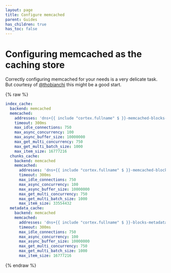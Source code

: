 ```yaml
---
layout: page
title: Configure memcached
parent: Guides
has_children: true
has_toc: false
---
```

# Configuring memcached as the caching store

Correctly configuring memcached for your needs is a very delicate  task. But courtesy of [@thobianchi](https://github.com/thobianchi) this might be a good start.

{% raw %}
```yaml
index_cache:
  backend: memcached
  memcached:
    addresses: 'dns+{{ include "cortex.fullname" $ }}-memcached-blocks-index:11211'
    timeout: 300ms
    max_idle_connections: 750
    max_async_concurrency: 100
    max_async_buffer_size: 10000000
    max_get_multi_concurrency: 750
    max_get_multi_batch_size: 1000
    max_item_size: 16777216
  chunks_cache:
    backend: memcached
    memcached:
      addresses: 'dns+{{ include "cortex.fullname" $ }}-memcached-blocks:11211'
      timeout: 300ms
      max_idle_connections: 750
      max_async_concurrency: 100
      max_async_buffer_size: 10000000
      max_get_multi_concurrency: 750
      max_get_multi_batch_size: 1000
      max_item_size: 33554432
  metadata_cache:
    backend: memcached
    memcached:
      addresses: 'dns+{{ include "cortex.fullname" $ }}-blocks-metadata:11211'
      timeout: 300ms
      max_idle_connections: 750
      max_async_concurrency: 100
      max_async_buffer_size: 10000000
      max_get_multi_concurrency: 750
      max_get_multi_batch_size: 1000
      max_item_size: 16777216
```
{% endraw %}